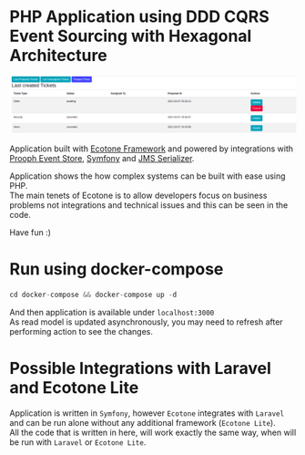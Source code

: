 # PHP Application using DDD CQRS Event Sourcing with Hexagonal Architecture

![alt text](documentation/ddd-cqrs-event-sourcing-php-hexagonal-architecture.png "PHP Application using DDD CQRS Event Sourcing with Hexagonal Architecture")

Application built with [Ecotone Framework](https://github.com/ecotoneframework/ecotone) and powered by integrations 
with [Prooph Event Store](http://getprooph.org/), [Symfony](http://symfony.com/) and [JMS Serializer](https://github.com/schmittjoh/serializer).  

Application shows the how complex systems can be built with ease using PHP.      
The main tenets of Ecotone is to allow developers focus on business problems not integrations and technical issues
and this can be seen in the code.    

Have fun :)

# Run using docker-compose

```php 
cd docker-compose && docker-compose up -d
```
And then application is available under `localhost:3000`  
As read model is updated asynchronously, you may need to refresh after performing action to see the changes.

# Possible Integrations with Laravel and Ecotone Lite

Application is written in `Symfony`, however `Ecotone` integrates with `Laravel` and can be run alone without any additional framework (`Ecotone Lite`).  
All the code that is written in here, will work exactly the same way, when will be run with `Laravel` or `Ecotone Lite`.
